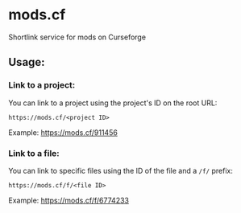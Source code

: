 # mods.cf
Shortlink service for mods on Curseforge

## Usage:

### Link to a project:
You can link to a project using the project's ID on the root URL:
```
https://mods.cf/<project ID>
```
Example: https://mods.cf/911456

### Link to a file:
You can link to specific files using the ID of the file and a `/f/` prefix:
```
https://mods.cf/f/<file ID>
```
Example: https://mods.cf/f/6774233
